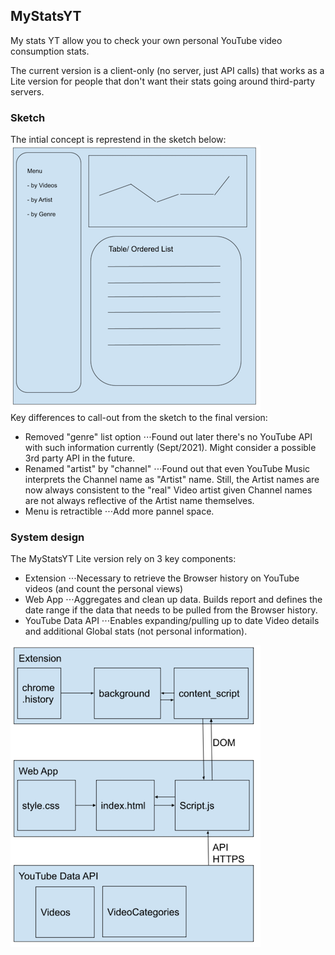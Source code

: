 ## MyStatsYT
My stats YT allow you to check your own personal YouTube video consumption stats.

The current version is a client-only (no server, just API calls) that works as a Lite version for people that don't want their stats going around third-party servers. 
<br>


### Sketch
The intial concept is represtend in the sketch below: 
<br>
![new repo](./assets/sketch.png)
<br>
Key differences to call-out from the sketch to the final version: 
- Removed "genre" list option
⋅⋅⋅Found out later there's no YouTube API with such information currently (Sept/2021). Might consider a possible 3rd party API in the future.
- Renamed "artist" by "channel"
⋅⋅⋅Found out that even YouTube Music interprets the Channel name as "Artist" name. Still, the Artist names are now always consistent to the "real" Video artist given Channel names are not always reflective of the Artist name themselves. 
- Menu is retractible
⋅⋅⋅Add more pannel space. 


### System design
The MyStatsYT Lite version rely on 3 key components: 
- Extension
⋅⋅⋅Necessary to retrieve the Browser history on YouTube videos (and count the personal views)
- Web App
⋅⋅⋅Aggregates and clean up data. Builds report and defines the date range if the data that needs to be pulled from the Browser history. 
- YouTube Data API
⋅⋅⋅Enables expanding/pulling up to date Video details and additional Global stats (not personal information). 

![new repo](./assets/system_design.png)
<br>




